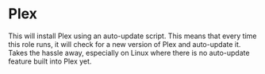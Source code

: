 # Plex

This will install Plex using an auto-update script. This means that every time this role runs, it will check for a new version of Plex and auto-update it. Takes the hassle away, especially on Linux where there is no auto-update feature built into Plex yet.
